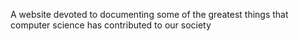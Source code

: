 A website devoted to documenting some of the greatest things that computer science has contributed to our society
